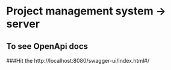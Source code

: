 # Project management system -> server
## To see OpenApi docs
###Hit the http://localhost:8080/swagger-ui/index.html#/
